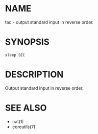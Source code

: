# NAME
tac - output standard input in reverse order.

# SYNOPSIS

    sleep SEC

# DESCRIPTION
Output standard input in reverse order.

# SEE ALSO
- cat(1)
- coreutils(7)
